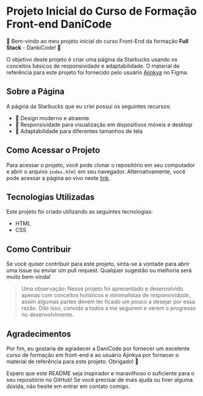 

# Projeto Inicial do Curso de Formação Front-end DaniCode

🚀 Bem-vindo ao meu projeto inicial do curso Front-End da formação **Full Stack** - DankiCode! 🚀

O objetivo deste projeto é criar uma página da Starbucks usando os conceitos básicos de responsividade e adaptabilidade. O material de referência para este projeto foi fornecido pelo usuário [Ajinkya](https://www.figma.com/community/file/1118108458858472573) no Figma.

## Sobre a Página

A página da Starbucks que eu criei possui os seguintes recursos:

-   🌟 Design moderno e atraente
-   🌟 Responsividade para visualização em dispositivos móveis e desktop
-   🌟 Adaptabilidade para diferentes tamanhos de tela

## Como Acessar o Projeto

Para acessar o projeto, você pode clonar o repositório em seu computador e abrir o arquivo `index.html` em seu navegador. Alternativamente, você pode acessar a página ao vivo neste [link](https://samcolt36.github.io/dev-front-end-initial-danicode-project-01-/).

## Tecnologias Utilizadas

Este projeto foi criado utilizando as seguintes tecnologias:

-   HTML
-   CSS

## Como Contribuir

Se você quiser contribuir para este projeto, sinta-se à vontade para abrir uma issue ou enviar um pull request. Qualquer sugestão ou melhoria será muito bem-vinda! 
>Uma observação: Nesse projeto foi apresentado e desenvolvido apenas com conceitos holísticos e minimalistas de *responsividade*, assim algumas partes devem ter ficado um pouco a desejar por essa razão. Dito isso, convido a todos a me seguirem e verem o progresso no desenvolvimento.

## Agradecimentos

Por fim, eu gostaria de agradecer a DaniCode por fornecer um excelente curso de formação em front-end e ao usuário Ajinkya por fornecer o material de referência para este projeto. Obrigado! 🙏

Espero que este README seja inspirador e maravilhoso o suficiente para o seu repositório no GitHub! Se você precisar de mais ajuda ou tiver alguma dúvida, não hesite em entrar em contato comigo.
